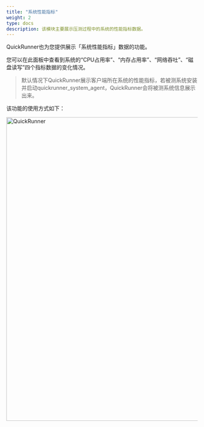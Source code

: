 ```yaml
---
title: "系统性能指标"
weight: 2
type: docs
description: 该模块主要展示压测过程中的系统的性能指标数据。
---
```

QuickRunner也为您提供展示「系统性能指标」数据的功能。

您可以在此面板中查看到系统的“CPU占用率”、“内存占用率”、“网络吞吐”、“磁盘读写”四个指标数据的变化情况。
>默认情况下QuickRunner展示客户端所在系统的性能指标，若被测系统安装并启动quickrunner_system_agent，QuickRunner会将被测系统信息展示出来。

该功能的使用方式如下：

<img src="/image/QuickRunner/direction/Indicator_system.jpeg" alt="QuickRunner" width="800">

